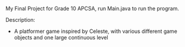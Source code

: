 My Final Project for Grade 10 APCSA, run Main.java to run the program.

Description:
- A platformer game inspired by Celeste, with various different game objects and one large continuous level
